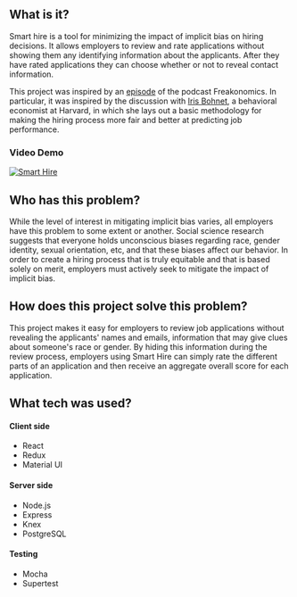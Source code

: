 ## What is it?
Smart hire is a tool for minimizing the impact of implicit bias on hiring decisions. It allows employers to review and rate applications without showing them any identifying information about the applicants. After they have rated applications they can choose whether or not to reveal contact information.

This project was inspired by an [episode](http://freakonomics.com/podcast/gender-barriers/) of the podcast Freakonomics. In particular, it was inspired by the discussion with [Iris Bohnet](http://scholar.harvard.edu/iris_bohnet/home), a behavioral economist at Harvard, in which she lays out a basic methodology for making the hiring process more fair and better at predicting job performance. 

### Video Demo
[![Smart Hire](http://i.imgur.com/Cq6vqT8.png)](https://vimeo.com/188015409 "Smart Hire Demo - Click to Watch!")

## Who has this problem?
While the level of interest in mitigating implicit bias varies, all employers have this problem to some extent or another. Social science research suggests that everyone holds unconscious biases regarding race, gender identity, sexual orientation, etc, and that these biases affect our behavior. In order to create a hiring process that is truly equitable and that is based solely on merit, employers must actively seek to mitigate the impact of implicit bias.

## How does this project solve this problem?
This project makes it easy for employers to review job applications without revealing the applicants' names and emails, information that may give clues about someone's race or gender. By hiding this information during the review process, employers using Smart Hire can simply rate the different parts of an application and then receive an aggregate overall score for each application. 

## What tech was used?

#### Client side
* React
* Redux
* Material UI

#### Server side
* Node.js
* Express
* Knex
* PostgreSQL

#### Testing
* Mocha
* Supertest

